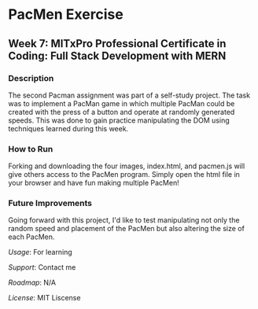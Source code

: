# PacMen Exercise 
## Week 7: MITxPro Professional Certificate in Coding: Full Stack Development with MERN

### Description
The second Pacman assignment was part of a self-study project. The task was to implement a PacMan game in which multiple PacMan could be created with the press of a button and operate at randomly generated speeds. This was done to gain practice manipulating the DOM using techniques learned during this week. 

### How to Run 
Forking and downloading the four images, index.html, and pacmen.js will give others access to the PacMen program. Simply open the html file in your browser and have fun making multiple PacMen! 

### Future Improvements
Going forward with this project, I'd like to test manipulating not only the random speed and placement of the PacMen but also altering the size of each PacMen. 

*Usage*: For learning

*Support*: Contact me

*Roadmap*: N/A

*License*: MIT Liscense
